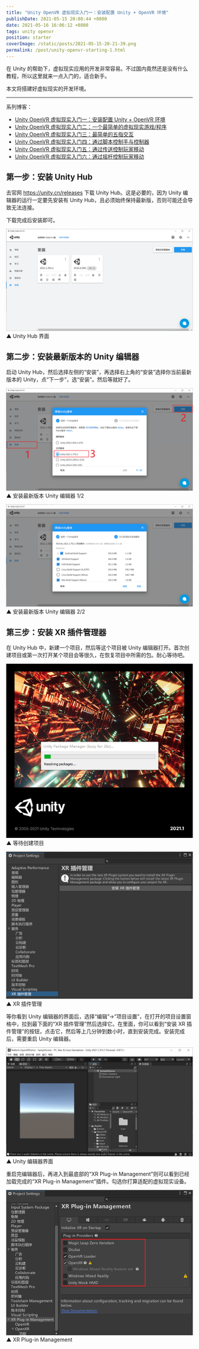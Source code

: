 ```yaml
---
title: "Unity OpenVR 虚拟现实入门一：安装配置 Unity + OpenVR 环境"
publishDate: 2021-05-15 20:08:44 +0800
date: 2021-05-16 16:06:12 +0800
tags: unity openvr
position: starter
coverImage: /static/posts/2021-05-15-20-21-39.png
permalink: /post/unity-openvr-starting-1.html
---
```


在 Unity 的帮助下，虚拟现实应用的开发非常容易。不过国内竟然还是没有什么教程，所以这里就来一点入门的，适合新手。

本文将搭建好虚拟现实的开发环境。

---

系列博客：

- [Unity OpenVR 虚拟现实入门一：安装配置 Unity + OpenVR 环境](https://blog.walterlv.com/post/unity-openvr-starting-1.html)
- [Unity OpenVR 虚拟现实入门二：一个最简单的虚拟现实游戏/程序](https://blog.walterlv.com/post/unity-openvr-starting-2.html)
- [Unity OpenVR 虚拟现实入门三：最简单的五指交互](https://blog.walterlv.com/post/unity-openvr-starting-3.html)
- [Unity OpenVR 虚拟现实入门四：通过脚本控制手与控制器](https://blog.walterlv.com/post/unity-openvr-starting-4.html)
- [Unity OpenVR 虚拟现实入门五：通过传送控制玩家移动](https://blog.walterlv.com/post/unity-openvr-starting-5.html)
- [Unity OpenVR 虚拟现实入门六：通过摇杆控制玩家移动](https://blog.walterlv.com/post/unity-openvr-starting-6.html)

<div id="toc"></div>

## 第一步：安装 Unity Hub

去官网 <https://unity.cn/releases> 下载 Unity Hub。这是必要的，因为 Unity 编辑器的运行一定要先安装有 Unity Hub，且必须始终保持最新版，否则可能还会导致无法连接。

下载完成后安装即可。

![Unity Hub 界面](/static/posts/2021-05-15-20-21-39.png)  
▲ Unity Hub 界面

## 第二步：安装最新版本的 Unity 编辑器

启动 Unity Hub，然后选择左侧的“安装”，再选择右上角的“安装”选择你当前最新版本的 Unity，点“下一步”，选“安装”。然后等就好了。

![安装最新版本 Unity 编辑器 1/2](/static/posts/2021-05-15-20-31-36.png)  
▲ 安装最新版本 Unity 编辑器 1/2

![安装最新版本 Unity 编辑器 2/2](/static/posts/2021-05-15-20-33-02.png)  
▲ 安装最新版本 Unity 编辑器 2/2

## 第三步：安装 XR 插件管理器

在 Unity Hub 中，新建一个项目，然后等这个项目被 Unity 编辑器打开。首次创建项目或第一次打开某个项目会等很久，在恢复项目中所需的包。耐心等待吧。

![等待创建项目](/static/posts/2021-05-16-07-51-32.png)  
▲ 等待创建项目

![XR 插件管理](/static/posts/2021-05-16-07-55-15.png)  
▲ XR 插件管理

等你看到 Unity 编辑器的界面后，选择“编辑”->“项目设置”，在打开的项目设置窗格中，拉到最下面的“XR 插件管理”然后选择它。在里面，你可以看到“安装 XR 插件管理”的按钮，点击它，然后等上几分钟到数小时，直到安装完成。安装完成后，需要重启 Unity 编辑器。

![Unity 编辑器界面](/static/posts/2021-05-15-20-37-12.png)  
▲ Unity 编辑器界面

重启完编辑器后，再进入到最底部的“XR Plug-in Management”则可以看到已经加载完成的“XR Plug-in Management”插件。勾选你打算适配的虚拟现实设备。

![XR Plug-in Management](/static/posts/2021-05-15-20-40-09.png)  
▲ XR Plug-in Management


